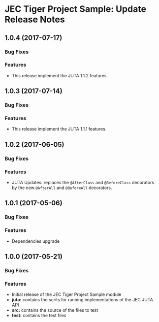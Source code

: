 # JEC Tiger Project Sample: Update Release Notes

<a name="jec-sample-tiger-1.0.4"></a>
## **1.0.4** (2017-07-17)

### Bug Fixes

### Features

- This release implement the JUTA 1.1.2 features.

<a name="jec-sample-tiger-1.0.3"></a>
## **1.0.3** (2017-07-14)

### Bug Fixes

### Features

- This release implement the JUTA 1.1.1 features.

<a name="jec-sample-tiger-1.0.2"></a>
## **1.0.2** (2017-06-05)

### Bug Fixes

### Features

- JUTA Updates: replaces the `@AfterClass` and `@BeforeClass` decorators by the 
new `@AfterAll` and `@BeforeAll` decorators.

<a name="jec-sample-tiger-1.0.1"></a>
## **1.0.1** (2017-05-06)

### Bug Fixes

### Features

- Dependencies upgrade

<a name="jec-sample-tiger-1.0.0"></a>
## **1.0.0** (2017-05-21)

### Bug Fixes

### Features

- Initial release of the JEC Tiger Project Sample module
- **juta:** contains the scrits for running implementations of the JEC JUTA API
- **src:** contains the source of the files to test
- **test:** contains the test files